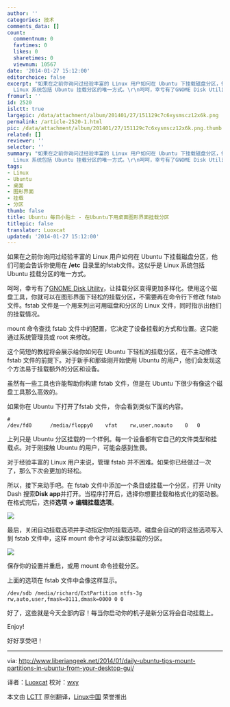 ```yaml
---
author: ''
categories: 技术
comments_data: []
count:
  commentnum: 0
  favtimes: 0
  likes: 0
  sharetimes: 0
  viewnum: 10567
date: '2014-01-27 15:12:00'
editorchoice: false
excerpt: "如果在之前你询问过经验丰富的 Linux 用户如何在 Ubuntu 下挂载磁盘分区，他们可能会告诉你使用在 /etc 目录里的fstab文件。这似乎是
  Linux 系统包括 Ubuntu 挂载分区的唯一方式。\r\n呵呵，幸亏有了GNOME Disk Utility ..."
fromurl: ''
id: 2520
islctt: true
largepic: /data/attachment/album/201401/27/151129c7c6xysmscz12x6k.png
permalink: /article-2520-1.html
pic: /data/attachment/album/201401/27/151129c7c6xysmscz12x6k.png.thumb.jpg
related: []
reviewer: ''
selector: ''
summary: "如果在之前你询问过经验丰富的 Linux 用户如何在 Ubuntu 下挂载磁盘分区，他们可能会告诉你使用在 /etc 目录里的fstab文件。这似乎是
  Linux 系统包括 Ubuntu 挂载分区的唯一方式。\r\n呵呵，幸亏有了GNOME Disk Utility ..."
tags:
- Linux
- Ubuntu
- 桌面
- 图形界面
- 挂载
- 分区
thumb: false
title: Ubuntu 每日小贴士 - 在Ubuntu下用桌面图形界面挂载分区
titlepic: false
translator: Luoxcat
updated: '2014-01-27 15:12:00'
---
```


如果在之前你询问过经验丰富的 Linux 用户如何在 Ubuntu 下挂载磁盘分区，他们可能会告诉你使用在 **/etc** 目录里的fstab文件。这似乎是 Linux 系统包括 Ubuntu 挂载分区的唯一方式。


呵呵，幸亏有了[GNOME Disk Utility](https://wiki.gnome.org/Design/Apps/Disks)，让挂载分区变得更加多样化。使用这个磁盘工具，你就可以在图形界面下轻松的挂载分区，不需要再在命令行下修改 fstab 文件。fstab 文件是一个用来列出可用磁盘和分区的 Linux 文件，同时指示出他们的挂载情况。


mount 命令查找 fstab 文件中的配置，它决定了设备挂载的方式和位置。这只能通过系统管理员或 root 来修改。


这个简短的教程将会展示给你如何在 Ubuntu 下轻松的挂载分区，在不主动修改 fstab 文件的前提下。对于新手和那些刚开始使用 Ubuntu 的用户，他们会发现这个方法易于挂载额外的分区和设备。


虽然有一些工具也许能帮助你构建 fstab 文件，但是在 Ubuntu 下很少有像这个磁盘工具那么高效的。


如果你在 Ubuntu 下打开了fstab 文件， 你会看到类似下面的内容。



```
#             
/dev/fd0      /media/floppy0    vfat    rw,user,noauto    0   0       

```

上列只是 Ubuntu 分区挂载的一个样例。每一个设备都有它自己的文件类型和挂载点。对于刚接触 Ubuntu 的用户，可能会感到生畏。


对于经验丰富的 Linux 用户来说，管理 fstab 并不困难。如果你已经做过一次了，那么下次会更加的轻松。


所以，接下来动手吧。在 fstab 文件中添加一个条目或挂载一个分区，打开 Unity Dash 搜索**Disk app**并打开。当程序打开后，选择你想要挂载和格式化的驱动器。在格式完后，选择**选项 -> 编辑挂载选项**。


![](/data/attachment/album/201401/27/151129c7c6xysmscz12x6k.png)


最后，关闭自动挂载选项并手动指定你的挂载选项。磁盘会自动的将这些选项写入到 fstab 文件中，这样 mount 命令才可以读取挂载的分区。


![](/data/attachment/album/201401/27/151131i9z1xtmktg7kt7m1.png)


保存你的设置并重启，或用 mount 命令挂载分区。


上面的选项在 fstab 文件中会像这样显示。



```
/dev/sdb /media/richard/ExtPartition ntfs-3g rw,auto,user,fmask=0111,dmask=0000 0 0

```

好了，这些就是今天全部内容！每当你启动你的机子是新分区将会自动挂载上。


Enjoy!


好好享受吧！




---


via: <http://www.liberiangeek.net/2014/01/daily-ubuntu-tips-mount-partitions-in-ubuntu-from-your-desktop-gui/>


译者：[Luoxcat](https://github.com/Luoxcat) 校对：[wxy](https://github.com/wxy)


本文由 [LCTT](https://github.com/LCTT/TranslateProject) 原创翻译，[Linux中国](http://linux.cn/) 荣誉推出